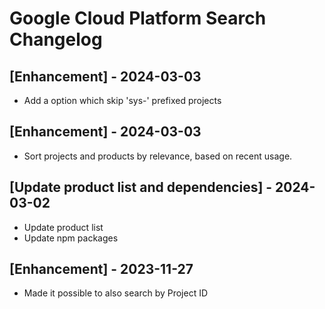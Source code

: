 # Google Cloud Platform Search Changelog

## [Enhancement] - 2024-03-03

- Add a option which skip 'sys-' prefixed projects
 
## [Enhancement] - 2024-03-03

- Sort projects and products by relevance, based on recent usage.

## [Update product list and dependencies] - 2024-03-02

- Update product list
- Update npm packages

## [Enhancement] - 2023-11-27

- Made it possible to also search by Project ID
